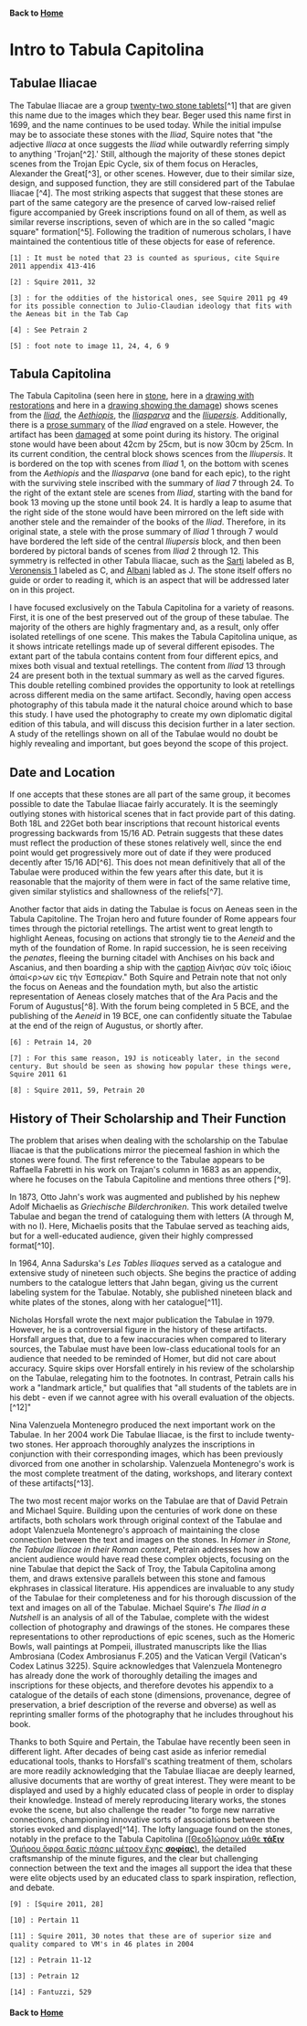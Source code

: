 #### Back to [Home](https://brclar15.github.io/tabulaCapitolina/)

# Intro to Tabula Capitolina

## Tabulae Iliacae

The Tabulae Iliacae are a group [twenty-two stone tablets](https://github.com/brclar15/tabulaCapitolina/blob/master/tabulae.md)[^1] that are given this name due to the images which they bear. Beger used this name first in 1699, and the name continues to be used today. While the initial impulse may be to associate these stones with the *Iliad*, Squire notes that "the adjective *Iliaca* at once suggests the *Iliad* while outwardly referring simply to anything 'Trojan[^2].' Still, although the majority of these stones depict scenes from the Trojan Epic Cycle, six of them focus on Heracles, Alexander the Great[^3], or other scenes. However, due to their similar size, design, and supposed function, they are still considered part of the Tabulae Iliacae [^4]. The most striking aspects that suggest that these stones are part of the same category are the presence of carved low-raised relief figure accompanied by Greek inscriptions found on all of them, as well as similar reverse inscriptions, seven of which are in the so called "magic square" formation[^5]. Following the tradition of numerous scholars, I have maintained the contentious title of these objects for ease of reference. 

	[1] : It must be noted that 23 is counted as spurious, cite Squire 2011 appendix 413-416

	[2] : Squire 2011, 32

	[3] : for the oddities of the historical ones, see Squire 2011 pg 49 for its possible connection to Julio-Claudian ideology that fits with the Aeneas bit in the Tab Cap

	[4] : See Petrain 2

	[5] : foot note to image 11, 24, 4, 6 9


## Tabula Capitolina

The Tabula Capitolina (seen here in [stone](http://shot.holycross.edu/eikon/tabulaeiliacae/Capitoline_1.jpg), here in a [drawing with restorations](http://www.mediterranees.net/art_antique/oeuvres/iliaca/images/capitolina1.gif) and here in a [drawing showing the damage](http://shot.holycross.edu/eikon/tabulaeiliacae/jahn1873-page142.jpg)) shows scenes from the [*Iliad*](http://www.homermultitext.org/ict2/?urn=urn:cite:hmt:capimgs.2017a:Capitoline_15@0.6897,0.01215,0.3016,0.9873), the [*Aethiopis*](http://www.homermultitext.org/ict2/?urn=urn:cite:hmt:capimgs.2017a:Capitoline_15@0.03516,0.8409,0.6111,0.09838), the [*Iliasparva*](http://www.homermultitext.org/ict2/?urn=urn:cite:hmt:capimgs.2017a:Capitoline_15@0.03125,0.9103,0.6684,0.08941) and the [*Iliupersis*](http://www.homermultitext.org/ict2/?urn=urn:cite:hmt:capimgs.2017a:Capitoline_15@0.04188,0.09288,0.5927,0.7694). Additionally, there is a [prose summary](http://www.homermultitext.org/ict2/?urn=urn:cite:hmt:capimgs.2017a:Capitoline_15@0.5864,0.1027,0.1278,0.7746) of the *Iliad* engraved on a stele. However, the artifact has been [damaged](http://www.homermultitext.org/ict2/?urn=urn:cite:hmt:capimgs.2017a:Capitoline_15@0.001085,0.001736,0.1706,0.9974) at some point during its history.  The original stone would have been about 42cm by 25cm, but is now 30cm by 25cm. In its current condition, the central block shows scences from the *Iliupersis*. It is bordered on the top with scenes from *Iliad* 1, on the bottom with scenes from the *Aethiopis* and the *Iliasparva* (one band for each epic), to the right with the surviving stele inscribed with the summary of *Iiad* 7 through 24. To the right of the extant stele are scenes from *Iliad*, starting with the band for book 13 moving up the stone until book 24. It is hardly a leap to asume that the right side of the stone would have been mirrored on the left side with another stele and the remainder of the books of the *Iliad*. Therefore, in its original state, a stele with the prose summary of *Iliad* 1 through 7 would have bordered the left side of the central *Iliupersis* block, and then been bordered by pictoral bands of scenes from *Iliad* 2 through 12. This symmetry is relfected in other Tabula Iliacae, such as the [Sarti](http://shot.holycross.edu/eikon/tabulaeiliacae/jahn1873-page143.jpg) labeled as B, [Veronensis 1](http://shot.holycross.edu/eikon/tabulaeiliacae/jahn1873-page144.jpg) labeled as C, and [Albani](http://shot.holycross.edu/eikon/tabulaeiliacae/jahn1873-page146.jpg) labled as J. The stone itself offers no guide or order to reading it, which is an aspect that will be addressed later on in this project. 

I have focused exclusively on the Tabula Capitolina for a variety of reasons. First, it is one of the best preserved out of the group of these tabulae. The majority of the others are highly fragmentary and, as a result, only offer isolated retellings of one scene. This makes the Tabula Capitolina unique, as it shows intricate retellings made up of several different episodes. The extant part of the tabula contains content from four different epics, and mixes both visual and textual retellings. The content from *Iliad* 13 through 24 are present both in the textual summary as well as the carved figures. This double retelling combined provides the opportunity to look at retellings across different media on the same artifact. Secondly, having open access photography of this tabula made it the natural choice around which to base this study. I have used the photography to create my own diplomatic digital edition of this tabula, and will discuss this decision further in a later section. A study of the retellings shown on all of the Tabulae would no doubt be highly revealing and important, but goes beyond the scope of this project. 

## Date and Location

If one accepts that these stones are all part of the same group, it becomes possible to date the Tabulae Iliacae fairly accurately. It is the seemingly outlying stones with historical scenes that in fact provide part of this dating. Both 18L and 22Get both bear inscriptions that recount historical events progressing backwards from 15/16 AD. Petrain suggests that these dates must reflect the production of these stones relatively well, since the end point would get progressively more out of date if they were produced decently after 15/16 AD[^6]. This does not mean definitively that all of the Tabulae were produced within the few years after this date, but it is reasonable that the majority of them were in fact of the same relative time, given similar stylistics and shallowness of the reliefs[^7].

Another factor that aids in dating the Tabulae is focus on Aeneas seen in the Tabula Capitoline. The Trojan hero and future founder of Rome appears four times through the pictorial retellings. The artist went to great length to highlight Aeneas, focusing on actions that strongly tie to the *Aeneid* and the myth of the foundation of Rome. In rapid succession, he is seen receiving the *penates*, fleeing the burning citadel with Anchises on his back and Ascanius, and then boarding a ship with the [caption](http://www.homermultitext.org/ict2/?urn=urn:cite:hmt:capimgs.2017a:Capitoline_1@0.177,0.8053,0.19,0.032) Αἰνήας σὺν τοῖς ἰδίοις ἀπαί<ρ>ων εἰς τὴν Ἑσπερίαν." Both Squire and Petrain note that not only the focus on Aeneas and the foundation myth, but also the artistic representation of Aeneas closely matches that of the Ara Pacis and the Forum of Augustus[^8]. With the forum being completed in 5 BCE, and the publishing of the *Aeneid* in 19 BCE, one can confidently situate the Tabulae at the end of the reign of Augustus, or shortly after. 

	[6] : Petrain 14, 20

	[7] : For this same reason, 19J is noticeably later, in the second century. But should be seen as showing how popular these things were, Squire 2011 61

	[8] : Squire 2011, 59, Petrain 20

## History of Their Scholarship and Their Function

The problem that arises when dealing with the scholarship on the Tabulae Iliacae is that the publications mirror the piecemeal fashion in which the stones were found. The first reference to the Tabulae appears to be Raffaella Fabretti in his work on Trajan's column in 1683 as an appendix, where he focuses on the Tabula Capitoline and mentions three others [^9]. 

In 1873, Otto Jahn's work was augmented and published by his nephew Adolf Michaelis as *Griechische Bilderchroniken*. This work detailed twelve Tabulae and began the trend of cataloguing them with letters (A through M, with no I). Here, Michaelis posits that the Tabulae served as teaching aids, but for a well-educated audience, given their highly compressed format[^10]. 

In 1964, Anna Sadurska's *Les Tables Iliaques* served as a catalogue and extensive study of nineteen such objects. She begins the practice of adding numbers to the catalogue letters that Jahn began, giving us the current labeling system for the Tabulae. Notably, she published nineteen black and white plates of the stones, along with her catalogue[^11].

Nicholas Horsfall wrote the next major publication the Tabulae in 1979. However, he is a controversial figure in the history of these artifacts. Horsfall argues that, due to a few inaccuracies when compared to literary sources, the Tabulae must have been low-class educational tools for an audience that needed to be reminded of Homer, but did not care about accuracy. Squire skips over Horsfall entirely in his review of the scholarship on the Tabulae, relegating him to the footnotes. In contrast, Petrain calls his work a "landmark article," but qualifies that "all students of the tablets are in his debt - even if we cannot agree with his overall evaluation of the objects.[^12]"

Nina Valenzuela Montenegro produced the next important work on the Tabulae. In her 2004 work Die Tabulae Iliacae, is the first to include twenty-two stones. Her approach thoroughly analyzes the inscriptions in conjunction with their corresponding images, which has been previously divorced from one another in scholarship. Valenzuela Montenegro's work is the most complete treatment of the dating, workshops, and literary context of these artifacts[^13].

The two most recent major works on the Tabulae are that of David Petrain and Michael Squire. Building upon the centuries of work done on these artifacts, both scholars work through original context of the Tabulae and adopt Valenzuela Montenegro's approach of maintaining the close connection between the text and images on the stones. In *Homer in Stone, the Tabulae Iliacae in their Roman context*, Petrain addresses how an ancient audience would have read these complex objects, focusing on the nine Tabulae that depict the Sack of Troy, the Tabula Capitolina among them, and draws extensive parallels between this stone and famous ekphrases in classical literature. His appendices are invaluable to any study of the Tabulae for their completeness and for his thorough discussion of the text and images on all of the Tabulae. Michael Squire's *The Iliad in a Nutshell* is an analysis of all of the Tabulae, complete with the widest collection of photography and drawings of the stones. He compares these representations to other reproductions of epic scenes, such as the Homeric Bowls, wall paintings at Pompeii, illustrated manuscripts like the Ilias Ambrosiana (Codex Ambrosianus F.205) and the Vatican Vergil (Vatican's Codex Latinus 3225). Squire acknowledges that Valenzuela Montenegro has already done the work of thoroughly detailing the images and inscriptions for these objects, and therefore devotes his appendix to a catalogue of the details of each stone (dimensions, provenance, degree of preservation, a brief description of the reverse and obverse) as well as reprinting smaller forms of the photography that he includes throughout his book. 

Thanks to both Squire and Pertain, the Tabulae have recently been seen in different light. After decades of being cast aside as inferior remedial educational tools, thanks to Horsfall's scathing treatment of them, scholars are more readily acknowledging that the Tabulae Iliacae are deeply learned, allusive documents that are worthy of great interest. They were meant to be displayed and used by a highly educated class of people in order to display their knowledge. Instead of merely reproducing literary works, the stones evoke the scene, but also challenge the reader "to forge new narrative connections, championing innovative sorts of associations between the stories evoked and displayed[^14]. The lofty language found on the stones, notably in the preface to the Tabula Capitolina [([Θεοδ]ώρηον μάθε **τάξιν** Ὁμήρου ὄφρα δαεὶς πάσης μέτρον ἔχῃς **σοφίας**)](http://www.homermultitext.org/ict2/?urn=urn:cite:hmt:capimgs.2017a:Capitoline_1@0.032,0.824,0.694,0.0373), the detailed craftsmanship of the minute figures, and the clear but challenging connection between the text and the images all support the idea that these were elite objects used by an educated class to spark inspiration, reflection, and debate. 

	[9] : [Squire 2011, 28]

	[10] : Pertain 11

	[11] : Squire 2011, 30 notes that these are of superior size and quality compared to VM's in 46 plates in 2004

	[12] : Petrain 11-12

	[13] : Petrain 12

	[14] : Fantuzzi, 529



#### Back to [Home](https://brclar15.github.io/tabulaCapitolina/) 